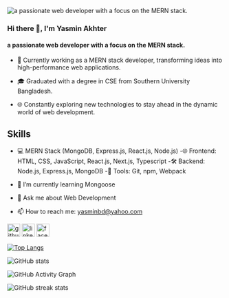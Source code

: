 ![a passionate web developer with a focus on the MERN stack.](https://arkalivebackup.s3.us-east-2.amazonaws.com/uploads/2021/01/header_banner-2.jpg)

### Hi there 👋, I'm Yasmin Akhter
#### a passionate web developer with a focus on the MERN stack.

- 💼 Currently working as a MERN stack developer, transforming ideas into high-performance web applications.
* 🎓 Graduated with a degree in CSE from Southern University Bangladesh.
+ 🌐 Constantly exploring new technologies to stay ahead in the dynamic world of web development.
## Skills
- 💻 MERN Stack (MongoDB, Express.js, React.js, Node.js)
-🌐 Frontend: HTML, CSS, JavaScript, React.js, Next.js, Typescript
-🛠 Backend: Node.js, Express.js, MongoDB
-🔧 Tools: Git, npm, Webpack

- 🌱 I’m currently learning Mongoose 
- 💬 Ask me about Web Development 
- 📫 How to reach me: yasminbd@yahoo.com 


[<img src='https://cdn.jsdelivr.net/npm/simple-icons@3.0.1/icons/github.svg' alt='github' height='30'>](https://github.com/yasmin-akhter)  [<img src='https://cdn.jsdelivr.net/npm/simple-icons@3.0.1/icons/linkedin.svg' alt='linkedin' height='30'>](https://www.linkedin.com/in/yasmin-akhter//)  [<img src='https://cdn.jsdelivr.net/npm/simple-icons@3.0.1/icons/facebook.svg' alt='facebook' height='30'>](https://www.facebook.com/yasminbd89/)  

[![Top Langs](https://github-readme-stats.vercel.app/api/top-langs/?username=yasmin-akhter)](https://github.com/anuraghazra/github-readme-stats)

![GitHub stats](https://github-readme-stats.vercel.app/api?username=yasmin-akhter&show_icons=true)  

![GitHub Activity Graph](https://activity-graph.herokuapp.com/graph?username=yasmin-akhter)  

![GitHub streak stats](https://streak-stats.demolab.com/?user=yasmin-akhter)  

